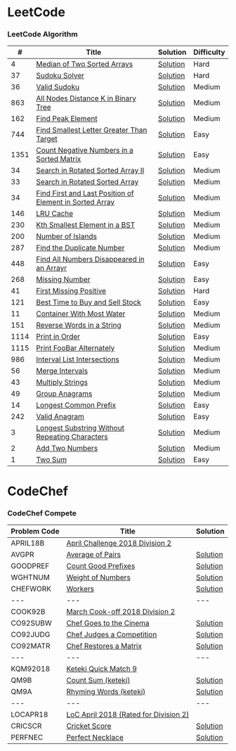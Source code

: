 LeetCode
========

### LeetCode Algorithm


| # | Title | Solution | Difficulty |
|---| ----- | -------- | ---------- |
|4|[Median of Two Sorted Arrays](https://leetcode.com/problems/median-of-two-sorted-arrays/) | [Solution](./src/main/java/com/leetcode/pankajmahato/algorithms/hard/_4_Median_of_Two_Sorted_Arrays.java)|Hard|
|37|[Sudoku Solver](https://leetcode.com/problems/sudoku-solver/) | [Solution](./src/main/java/com/leetcode/pankajmahato/algorithms/hard/_37_Sudoku_Solver.java)|Hard|
|36|[Valid Sudoku](https://leetcode.com/problems/valid-sudoku/) | [Solution](./src/main/java/com/leetcode/pankajmahato/algorithms/medium/_36_Valid_Sudoku.java)|Medium|
|863|[All Nodes Distance K in Binary Tree](https://leetcode.com/problems/all-nodes-distance-k-in-binary-tree/) | [Solution](./src/main/java/com/leetcode/pankajmahato/algorithms/medium/_863_All_Nodes_Distance_K_in_Binary_Tree.java)|Medium|
|162|[Find Peak Element](https://leetcode.com/problems/find-peak-element/) | [Solution](./src/main/java/com/leetcode/pankajmahato/algorithms/medium/_162_Find_Peak_Element.java)|Medium|
|744|[Find Smallest Letter Greater Than Target](https://leetcode.com/problems/find-smallest-letter-greater-than-target/) | [Solution](./src/main/java/com/leetcode/pankajmahato/algorithms/easy/_744_Find_Smallest_Letter_Greater_Than_Target.java)|Easy|
|1351|[Count Negative Numbers in a Sorted Matrix](https://leetcode.com/problems/count-negative-numbers-in-a-sorted-matrix/) | [Solution](./src/main/java/com/leetcode/pankajmahato/algorithms/easy/_1351_Count_Negative_Numbers_in_a_Sorted_Matrix.java)|Easy|
|34|[Search in Rotated Sorted Array II](https://leetcode.com/problems/search-in-rotated-sorted-array-ii/) | [Solution](./src/main/java/com/leetcode/pankajmahato/algorithms/medium/_81_Search_in_Rotated_Sorted_Array_II.java)|Medium|
|33|[Search in Rotated Sorted Array](https://leetcode.com/problems/search-in-rotated-sorted-array/) | [Solution](./src/main/java/com/leetcode/pankajmahato/algorithms/medium/_33_Search_in_Rotated_Sorted_Array.java)|Medium|
|34|[Find First and Last Position of Element in Sorted Array](https://leetcode.com/problems/find-first-and-last-position-of-element-in-sorted-array/) | [Solution](./src/main/java/com/leetcode/pankajmahato/algorithms/medium/_34_Find_First_and_Last_Position_of_Element_in_Sorted_Array.java)|Medium|
|146|[LRU Cache](https://leetcode.com/problems/lru-cache/) | [Solution](./src/main/java/com/leetcode/pankajmahato/algorithms/medium/_146_LRU_Cache.java)|Medium|
|230|[Kth Smallest Element in a BST](https://leetcode.com/problems/kth-smallest-element-in-a-bst/) | [Solution](./src/main/java/com/leetcode/pankajmahato/algorithms/medium/_230_Kth_Smallest_Element_in_a_BST.java)|Medium|
|200|[Number of Islands](https://leetcode.com/problems/number-of-islands/) | [Solution](./src/main/java/com/leetcode/pankajmahato/algorithms/medium/_200_Number_of_Islands.java)|Medium|
|287|[Find the Duplicate Number](https://leetcode.com/problems/find-the-duplicate-number/) | [Solution](./src/main/java/com/leetcode/pankajmahato/algorithms/medium/_287_Find_the_Number.java)|Medium|
|448|[Find All Numbers Disappeared in an Arrayr](https://leetcode.com/problems/find-all-numbers-disappeared-in-an-array/) | [Solution](./src/main/java/com/leetcode/pankajmahato/algorithms/easy/_448_Find_All_Numbers_Disappeared_in_an_Array.java)|Easy|
|268|[Missing Number](https://leetcode.com/problems/missing-number/) | [Solution](./src/main/java/com/leetcode/pankajmahato/algorithms/easy/_268_Missing_Number.java)|Easy|
|41|[First Missing Positive](https://leetcode.com/problems/first-missing-positive/) | [Solution](./src/main/java/com/leetcode/pankajmahato/algorithms/hard/_41_First_Missing_Positive.java)|Hard|
|121|[Best Time to Buy and Sell Stock](https://leetcode.com/problems/best-time-to-buy-and-sell-stock/) | [Solution](./src/main/java/com/leetcode/pankajmahato/algorithms/easy/_121_Best_Time_to_Buy_and_Sell_Stock.java)|Easy|
|11|[Container With Most Water](https://leetcode.com/problems/container-with-most-water/) | [Solution](./src/main/java/com/leetcode/pankajmahato/algorithms/medium/_11_Container_With_Most_Water.java)|Medium|
|151|[Reverse Words in a String](https://leetcode.com/problems/reverse-words-in-a-string/) | [Solution](./src/main/java/com/leetcode/pankajmahato/algorithms/medium/_151_Reverse_Words_in_a_String.java)|Medium|
|1114|[Print in Order](https://leetcode.com/problems/print-in-order/) | [Solution](./src/main/java/com/leetcode/pankajmahato/algorithms/easy/_1114_Print_in_Order.java)|Easy|
|1115|[Print FooBar Alternately](https://leetcode.com/problems/print-foobar-alternately/) | [Solution](./src/main/java/com/leetcode/pankajmahato/algorithms/medium/_1115_Print_FooBar_Alternately.java)|Medium|
|986|[Interval List Intersections](https://leetcode.com/problems/interval-list-intersections/) | [Solution](./src/main/java/com/leetcode/pankajmahato/algorithms/medium/_986_Interval_List_Intersections.java)|Medium|
|56|[Merge Intervals](https://leetcode.com/problems/merge-intervals/) | [Solution](./src/main/java/com/leetcode/pankajmahato/algorithms/medium/_56_Merge_Intervals.java)|Medium|
|43|[Multiply Strings](https://leetcode.com/problems/multiply-strings/) | [Solution](./src/main/java/com/leetcode/pankajmahato/algorithms/medium/_43_Multiply_Strings.java)|Medium|
|49|[Group Anagrams](https://leetcode.com/problems/group-anagrams/) | [Solution](./src/main/java/com/leetcode/pankajmahato/algorithms/medium/_49_Group_Anagrams.java)|Medium|
|14|[Longest Common Prefix](https://leetcode.com/problems/longest-common-prefix/) | [Solution](./src/main/java/com/leetcode/pankajmahato/algorithms/easy/_14_Longest_Common_Prefix.java)|Easy|
|242|[Valid Anagram](https://leetcode.com/problems/valid-anagram/) | [Solution](./src/main/java/com/leetcode/pankajmahato/algorithms/easy/_242_Valid_Anagram.java)|Easy|
|3|[Longest Substring Without Repeating Characters](https://leetcode.com/problems/longest-substring-without-repeating-characters/) | [Solution](./src/main/java/com/leetcode/pankajmahato/algorithms/medium/_3_Longest_Substring_Without_Repeating_Characters.java)|Medium|
|2|[Add Two Numbers](https://leetcode.com/problems/add-two-numbers/) | [Solution](./src/main/java/com/leetcode/pankajmahato/algorithms/medium/_2_Add_Two_Numbers.java)|Medium|
|1|[Two Sum](https://leetcode.com/problems/two-sum/) | [Solution](./src/main/java/com/leetcode/pankajmahato/algorithms/easy/_1_Two_Sum.java)|Easy|


CodeChef
========

### CodeChef Compete


|Problem Code | Title | Solution |
|---| ----- | -------- |
|APRIL18B|[April Challenge 2018 Division 2](https://www.codechef.com/APRIL18B) ||
|AVGPR|[Average of Pairs](https://www.codechef.com/APRIL18B/problems/AVGPR) | [Solution](src/main/java/com/codechef/pankajmahato/compete/april18b/AverageOfPairs.java)|
|GOODPREF|[Count Good Prefixes](https://www.codechef.com/APRIL18B/problems/GOODPREF) | [Solution](src/main/java/com/codechef/pankajmahato/compete/april18b/GoodPrefix.java)|
|WGHTNUM|[Weight of Numbers](https://www.codechef.com/APRIL18B/problems/WGHTNUM) | [Solution](src/main/java/com/codechef/pankajmahato/compete/april18b/WeightOfNumbers.java)|
|CHEFWORK|[Workers](https://www.codechef.com/APRIL18B/problems/CHEFWORK) | [Solution](src/main/java/com/codechef/pankajmahato/compete/april18b/Workers.java)|
|---|---|---|
|COOK92B|[March Cook-off 2018 Division 2](https://www.codechef.com/COOK92B) ||
|CO92SUBW|[Chef Goes to the Cinema](https://www.codechef.com/COOK92B/problems/CO92SUBW) | [Solution](src/main/java/com/codechef/pankajmahato/compete/cook92b/ChefCinema.java)|
|CO92JUDG|[Chef Judges a Competition](https://www.codechef.com/COOK92B/problems/CO92JUDG) | [Solution](src/main/java/com/codechef/pankajmahato/compete/cook92b/ChefJudge.java)|
|CO92MATR|[Chef Restores a Matrix](https://www.codechef.com/COOK92B/problems/CO92MATR) | [Solution](src/main/java/com/codechef/pankajmahato/compete/cook92b/ChefMatrix.java)|
|---|---|---|
|KQM92018|[Keteki Quick Match 9](https://www.codechef.com/KQM92018) ||
|QM9B|[Count Sum (keteki)](https://www.codechef.com/KQM92018/problems/QM9B) | [Solution](src/main/java/com/codechef/pankajmahato/compete/kqm92018/CountSum.java)|
|QM9A|[Rhyming Words (keteki)](https://www.codechef.com/KQM92018/problems/QM9A) | [Solution](src/main/java/com/codechef/pankajmahato/compete/kqm92018/RhymingWords.java)|
|---|---|---|
|LOCAPR18|[LoC April 2018 (Rated for Division 2)](https://www.codechef.com/LOCAPR18) ||
|CRICSCR|[Cricket Score](https://www.codechef.com/LOCAPR18/problems/CRICSCR) | [Solution](src/main/java/com/codechef/pankajmahato/compete/locapr18/CricketScore.java)|
|PERFNEC|[Perfect Necklace](https://www.codechef.com/LOCAPR18/problems/PERFNEC) | [Solution](src/main/java/com/codechef/pankajmahato/compete/locapr18/PerfectNecklace.java)|

